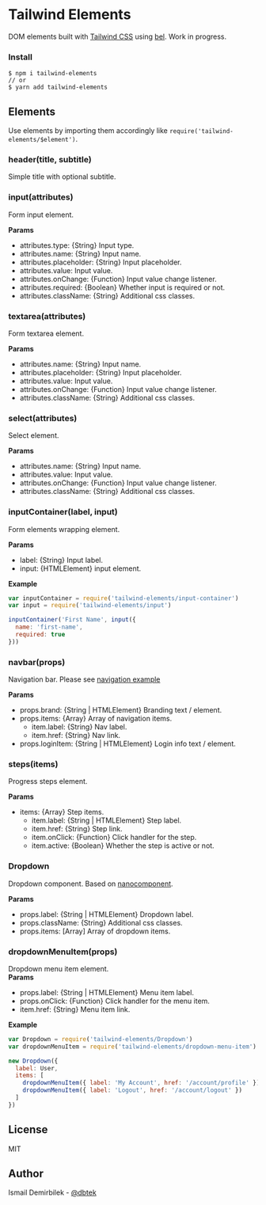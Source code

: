 # Tailwind Elements

DOM elements built with [Tailwind CSS](https://tailwindcss.com) using [bel](/schama/bel). Work in progress.

### Install
```
$ npm i tailwind-elements
// or
$ yarn add tailwind-elements
```

## Elements

Use elements by importing them accordingly like `require('tailwind-elements/$element')`.

### header(title, subtitle)
Simple title with optional subtitle.

### input(attributes)
Form input element.  

**Params**
- attributes.type: {String} Input type.  
- attributes.name: {String} Input name.  
- attributes.placeholder: {String} Input placeholder.  
- attributes.value: Input value.  
- attributes.onChange: {Function} Input value change listener.  
- attributes.required: {Boolean} Whether input is required or not.  
- attributes.className: {String} Additional css classes.  

### textarea(attributes)
Form textarea element.  

**Params**
- attributes.name: {String} Input name.  
- attributes.placeholder: {String} Input placeholder.  
- attributes.value: Input value.  
- attributes.onChange: {Function} Input value change listener.  
- attributes.className: {String} Additional css classes.  

### select(attributes)
Select element.

**Params**  
- attributes.name: {String} Input name.  
- attributes.value: Input value.  
- attributes.onChange: {Function} Input value change listener.  
- attributes.className: {String} Additional css classes.  

### inputContainer(label, input)
Form elements wrapping element.

**Params**  
- label: {String} Input label.  
- input: {HTMLElement} input element.

**Example**  
```js
var inputContainer = require('tailwind-elements/input-container')
var input = require('tailwind-elements/input')

inputContainer('First Name', input({
  name: 'first-name',
  required: true
}))
```

### navbar(props)
Navigation bar. Please see [navigation example](https://tailwindcss.com/docs/examples/navigation)

**Params**  
- props.brand: {String | HTMLElement} Branding text / element.
- props.items: {Array} Array of navigation items.
  - item.label: {String} Nav label.
  - item.href: {String} Nav link.
- props.loginItem: {String | HTMLElement} Login info text / element.


### steps(items)
Progress steps element.

**Params**  
- items: {Array} Step items.
  - item.label: {String | HTMLElement} Step label.
  - item.href: {String} Step link.
  - item.onClick: {Function} Click handler for the step.
  - item.active: {Boolean} Whether the step is active or not.

### Dropdown
Dropdown component. Based on [nanocomponent](https://github.com/choojs/nanocomponent).

**Params**
- props.label: {String | HTMLElement} Dropdown label.
- props.className: {String} Additional css classes.  
- props.items: [Array] Array of dropdown items.

### dropdownMenuItem(props)
Dropdown menu item element.  
**Params**  
- props.label: {String | HTMLElement} Menu item label.
- props.onClick: {Function} Click handler for the menu item.
- item.href: {String} Menu item link.

**Example**
```js
var Dropdown = require('tailwind-elements/Dropdown')
var dropdownMenuItem = require('tailwind-elements/dropdown-menu-item')

new Dropdown({
  label: User,
  items: [
    dropdownMenuItem({ label: 'My Account', href: '/account/profile' }),
    dropdownMenuItem({ label: 'Logout', href: '/account/logout' })
  ]
})
```

## License
MIT

## Author
Ismail Demirbilek - [@dbtek](https://twitter.com/dbtek)